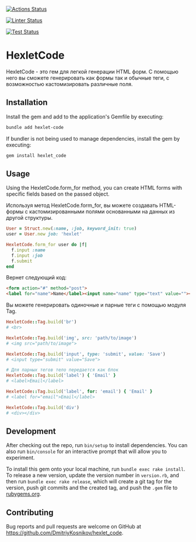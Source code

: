 [![Actions Status](https://github.com/DmitriyKosnikov/rails-project-63/actions/workflows/hexlet-check.yml/badge.svg)](https://github.com/DmitriyKosnikov/rails-project-63/actions)

[![Linter Status](https://github.com/DmitriyKosnikov/rails-project-63/actions/workflows/lint.yml/badge.svg)](https://github.com/DmitriyKosnikov/rails-project-63/actions)

[![Test Status](https://github.com/DmitriyKosnikov/rails-project-63/actions/workflows/test.yml/badge.svg)](https://github.com/DmitriyKosnikov/rails-project-63/actions)

# HexletCode

HexletCode - это гем для легкой генерации HTML форм. С помощью него вы сможете генерировать как формы так и обычные теги, с возможностью кастомизировать различные поля.

## Installation
Install the gem and add to the application's Gemfile by executing:

```bash
bundle add hexlet-code
```

If bundler is not being used to manage dependencies, install the gem by executing:

```bash
gem install hexlet_code
```

## Usage
Using the HexletCode.form_for method, you can create HTML forms with specific fields based on the passed object.

Используя метод HexletCode.form_for, вы можете создавать HTML-формы с кастомизированными полями основанными на данных из другой структуры.

```ruby
User = Struct.new(:name, :job, keyword_init: true)
user = User.new job: 'hexlet'

HexletCode.form_for user do |f|
  f.input :name
  f.input :job
  f.submit
end
```
Вернет следующий код:

```html
<form action="#" method="post">
<label for="name">Name</label><input name="name" type="text" value=""><label for="job">Job</label><input name="job" type="text" value="hexlet"><input type="submit" value="Save"></form>
```

Вы можете генерировать одиночные и парные теги с помощью модуля Tag.
```ruby
HexletCode::Tag.build('br')
# <br>

HexletCode::Tag.build('img', src: 'path/to/image')
# <img src="path/to/image">

HexletCode::Tag.build('input', type: 'submit', value: 'Save')
# <input type="submit" value="Save">

# Для парных тегов тело передается как блок
HexletCode::Tag.build('label') { 'Email' }
# <label>Email</label>

HexletCode::Tag.build('label', for: 'email') { 'Email' }
# <label for="email">Email</label>

HexletCode::Tag.build('div')
# <div></div>
```
## Development

After checking out the repo, run `bin/setup` to install dependencies. You can also run `bin/console` for an interactive prompt that will allow you to experiment.

To install this gem onto your local machine, run `bundle exec rake install`. To release a new version, update the version number in `version.rb`, and then run `bundle exec rake release`, which will create a git tag for the version, push git commits and the created tag, and push the `.gem` file to [rubygems.org](https://rubygems.org).

## Contributing

Bug reports and pull requests are welcome on GitHub at https://github.com/DmitriyKosnikov/hexlet_code.
